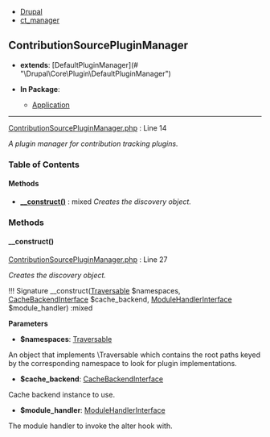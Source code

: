 
- [Drupal](../namespaces/drupal.md)
- [ct_manager](../namespaces/drupal-ct-manager.md)


## ContributionSourcePluginManager

- **extends**: [DefaultPluginManager](# &quot;\Drupal\Core\Plugin\DefaultPluginManager&quot;)

- **In Package**:
    - [Application](../packages/Application.md)
  


---





[ContributionSourcePluginManager.php](../files/web-modules-custom-ct-manager-src-contributionsourcepluginmanager.md) : Line 14

*A plugin manager for contribution tracking plugins.*









### Table of Contents










#### Methods
- **[__construct()](../classes/Drupal-ct-manager-ContributionSourcePluginManager.md#__construct)**
           : mixed
*Creates the discovery object.*









### Methods

#### __construct()

[ContributionSourcePluginManager.php](../files/web-modules-custom-ct-manager-src-contributionsourcepluginmanager.md) : Line 27

*Creates the discovery object.*

!!! Signature
    __construct([Traversable](# "\Traversable") $namespaces, [CacheBackendInterface](# "\Drupal\Core\Cache\CacheBackendInterface") $cache_backend, [ModuleHandlerInterface](# "\Drupal\Core\Extension\ModuleHandlerInterface") $module_handler) :mixed




**Parameters**

- **$namespaces**: [Traversable](# "\Traversable")
    
An object that implements \Traversable which contains the root paths
keyed by the corresponding namespace to look for plugin implementations.

- **$cache_backend**: [CacheBackendInterface](# "\Drupal\Core\Cache\CacheBackendInterface")
    
Cache backend instance to use.

- **$module_handler**: [ModuleHandlerInterface](# "\Drupal\Core\Extension\ModuleHandlerInterface")
    
The module handler to invoke the alter hook with.









